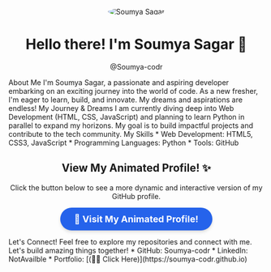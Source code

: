 <p align="center">
<img src="https://placehold.co/150x150/000000/FFFFFF?text=Soumya" alt="Soumya Sagar" style="border-radius:50%;">
</p>
<h1 align="center">Hello there! I'm Soumya Sagar 👋</h1>
<p align="center">
@Soumya-codr
</p>
About Me
I'm Soumya Sagar, a passionate and aspiring developer embarking on an exciting journey into the world of code. As a new fresher, I'm eager to learn, build, and innovate. My dreams and aspirations are endless!
My Journey & Dreams
I am currently diving deep into Web Development (HTML, CSS, JavaScript) and planning to learn Python in parallel to expand my horizons. My goal is to build impactful projects and contribute to the tech community.
My Skills
 * Web Development: HTML5, CSS3, JavaScript
 * Programming Languages: Python
 * Tools: GitHub
<h2 align="center">View My Animated Profile! ✨</h2>
<p align="center">
Click the button below to see a more dynamic and interactive version of my GitHub profile.
</p>
<p align="center">
<a href="https://soumya-codr.github.io/Soumya-codr/" target="_blank" rel="noopener noreferrer" style="display:inline-block; padding: 12px 28px; background-color: #2563eb; color: white; text-decoration: none; border-radius: 9999px; font-weight: bold; font-size: 1.125rem; transition: all 0.3s ease-in-out; box-shadow: 0 4px 6px rgba(0, 0, 0, 0.1), 0 1px 3px rgba(0, 0, 0, 0.08);">
🚀 Visit My Animated Profile!
</a>
</p>
Let's Connect!
Feel free to explore my repositories and connect with me. Let's build amazing things together!
 * GitHub: Soumya-codr
 * LinkedIn: NotAvailble
 * Portfolio: [(🌚🌚 Click Here)](https://soumya-codr.github.io)
